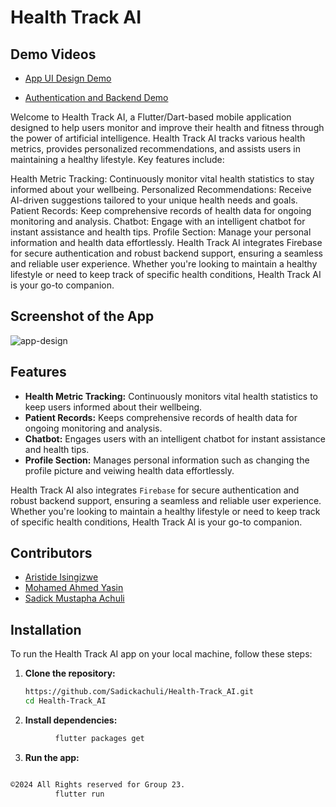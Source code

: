 # Health Track AI

## Demo Videos

- [App UI Design Demo](https://drive.google.com/file/d/1f-nUoPWHeWIcOPWzeuARmjJJbQhAlvf4/view?usp=sharing)
  
- [Authentication and Backend Demo](https://www.youtube.com/watch?v=yuXxs_8pC1c)

Welcome to Health Track AI, a Flutter/Dart-based mobile application designed to help users monitor and improve their health and fitness through the power of artificial intelligence. Health Track AI tracks various health metrics, provides personalized recommendations, and assists users in maintaining a healthy lifestyle. Key features include:

Health Metric Tracking: Continuously monitor vital health statistics to stay informed about your wellbeing.
Personalized Recommendations: Receive AI-driven suggestions tailored to your unique health needs and goals.
Patient Records: Keep comprehensive records of health data for ongoing monitoring and analysis.
Chatbot: Engage with an intelligent chatbot for instant assistance and health tips.
Profile Section: Manage your personal information and health data effortlessly.
Health Track AI integrates Firebase for secure authentication and robust backend support, ensuring a seamless and reliable user experience. Whether you're looking to maintain a healthy lifestyle or need to keep track of specific health conditions, Health Track AI is your go-to companion.

## Screenshot of the App

![app-design](https://github.com/Sadickachuli/Health-Track_AI/assets/116743995/a4fad4d3-0d00-49e1-a987-c1f6e9b5b9dc)

## Features

- **Health Metric Tracking:** Continuously monitors vital health statistics to keep users informed about their wellbeing.
- **Patient Records:** Keeps comprehensive records of health data for ongoing monitoring and analysis.
- **Chatbot:** Engages users with an intelligent chatbot for instant assistance and health tips.
- **Profile Section:** Manages personal information such as changing the profile picture and veiwing health data effortlessly.

Health Track AI also integrates `Firebase` for secure authentication and robust backend support, ensuring a seamless and reliable user experience. Whether you're looking to maintain a healthy lifestyle or need to keep track of specific health conditions, Health Track AI is your go-to companion.

## Contributors

- [Aristide Isingizwe](https://github.com/aristideI/)
- [Mohamed Ahmed Yasin](https://github.com/Mohamedayasin/)
- [Sadick Mustapha Achuli](https://github.com/sadickachuli/)

## Installation

To run the Health Track AI app on your local machine, follow these steps:

1. **Clone the repository:**

   ```sh
   https://github.com/Sadickachuli/Health-Track_AI.git
   cd Health-Track_AI
   ```

2. **Install dependencies:**

```sh
          flutter packages get
```

3. **Run the app:**

```sh

©2024 All Rights reserved for Group 23.
          flutter run
```

